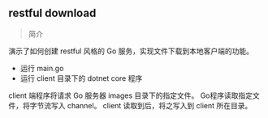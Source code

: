 ## restful download

> 简介

演示了如何创建 restful 风格的 Go 服务，实现文件下载到本地客户端的功能。

- 运行 main.go
- 运行 client 目录下的 dotnet core 程序

client 端程序将请求 Go 服务器 images 目录下的指定文件。 Go程序读取指定文件，将字节流写入 channel。 client 读取到后，将之写入到 client 所在目录。